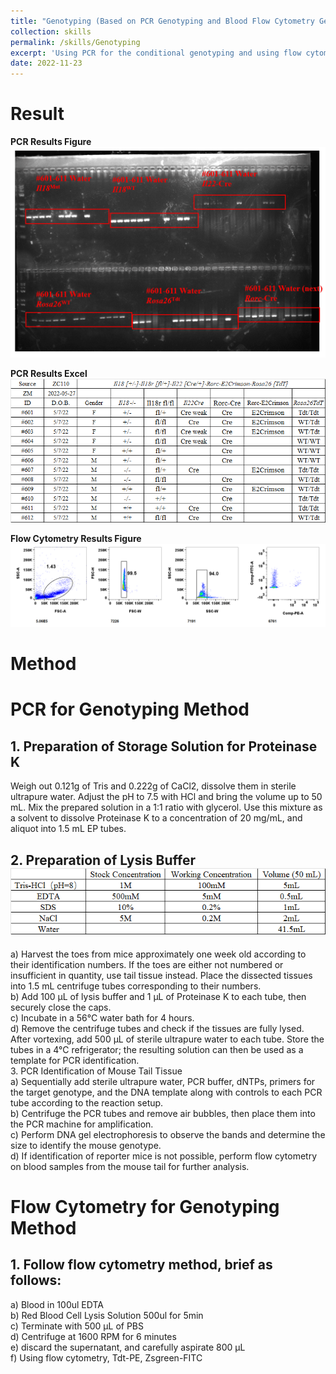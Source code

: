 ```yaml
---
title: "Genotyping (Based on PCR Genotyping and Blood Flow Cytometry Genotyping)"
collection: skills
permalink: /skills/Genotyping
excerpt: 'Using PCR for the conditional genotyping and using flow cytometry for the Repot mice or Fate-Mapping'
date: 2022-11-23
---
```


Result
======
**PCR Results Figure**<br><img src='/images/PCR.png'><br>

**PCR Results Excel**<br><img src='/images/excel.png'><br>

**Flow Cytometry Results Figure**<br><img src='/images/Flow.png'><br>


Method
======
# PCR for Genotyping Method
## 1. Preparation of Storage Solution for Proteinase K<br>
Weigh out 0.121g of Tris and 0.222g of CaCl2, dissolve them in sterile ultrapure water. Adjust the pH to 7.5 with HCl and bring the volume up to 50 mL. Mix the prepared solution in a 1:1 ratio with glycerol. Use this mixture as a solvent to dissolve Proteinase K to a concentration of 20 mg/mL, and aliquot into 1.5 mL EP tubes.
## 2. Preparation of Lysis Buffer<br><img src='/images/excel2.png'><br>
a) Harvest the toes from mice approximately one week old according to their identification numbers. If the toes are either not numbered or insufficient in quantity, use tail tissue instead. Place the dissected tissues into 1.5 mL centrifuge tubes corresponding to their numbers.<br>
b) Add 100 µL of lysis buffer and 1 µL of Proteinase K to each tube, then securely close the caps.<br>
c) Incubate in a 56°C water bath for 4 hours.<br>
d) Remove the centrifuge tubes and check if the tissues are fully lysed. After vortexing, add 500 µL of sterile ultrapure water to each tube. Store the tubes in a 4°C refrigerator; the resulting solution can then be used as a template for PCR identification.<br>
3. PCR Identification of Mouse Tail Tissue<br>
a) Sequentially add sterile ultrapure water, PCR buffer, dNTPs, primers for the target genotype, and the DNA template along with controls to each PCR tube according to the reaction setup.<br>
b) Centrifuge the PCR tubes and remove air bubbles, then place them into the PCR machine for amplification.<br>
c) Perform DNA gel electrophoresis to observe the bands and determine the size to identify the mouse genotype.<br>
d) If identification of reporter mice is not possible, perform flow cytometry on blood samples from the mouse tail for further analysis.<br>

# Flow Cytometry for Genotyping Method
## 1. Follow flow cytometry method, brief as follows:<br>
a) Blood in 100ul EDTA<br>
b) Red Blood Cell Lysis Solution 500ul for 5min<br>
c) Terminate with 500 µL of PBS<br>
d) Centrifuge at 1600 RPM for 6 minutes<br>
e) discard the supernatant, and carefully aspirate 800 µL<br>
f) Using flow cytometry, Tdt-PE, Zsgreen-FITC

